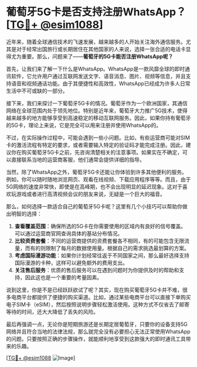 # 葡萄牙5G卡是否支持注册WhatsApp？[[TG💪+ @esim1088](https://t.me/s/esim1088)]

近年来，随着全球通信技术的飞速发展，越来越多的人开始关注海外通信服务。尤其是对于经常出国旅行或长期居住在其他国家的人来说，选择一张合适的电话卡显得尤为重要。那么，问题来了——**葡萄牙的5G卡能否注册WhatsApp呢？**

首先，让我们来了解一下什么是WhatsApp。WhatsApp是一款风靡全球的即时通讯软件，它允许用户通过互联网发送文字、语音消息、图片、视频等信息，并且支持语音和视频通话功能。由于其便捷性和高效性，WhatsApp已经成为许多人日常生活中不可或缺的一部分。

接下来，我们来探讨一下葡萄牙5G卡的情况。葡萄牙作为一个欧洲国家，其通信网络在全球范围内处于领先地位。特别是近年来，葡萄牙大力推广5G技术，使得越来越多的地方能够享受到高速稳定的移动互联网服务。因此，如果你持有葡萄牙的5G卡，理论上来说，它是完全可以用来注册并使用WhatsApp的。

不过，在实际操作过程中，可能会遇到一些小问题。比如，有些运营商可能对SIM卡的激活流程有特定的要求，或者需要输入特定的验证码才能完成注册。因此，建议你在购买葡萄牙5G卡之前，先咨询清楚相关的注意事项。如果实在不确定，可以直接联系当地的运营商客服，他们通常会提供详细的指导。

当然，除了WhatsApp之外，葡萄牙5G卡还能让你体验到许多其他便利的服务。例如，你可以随时随地浏览网页、观看在线视频、下载应用程序等等。而且，由于5G网络的速度非常快，即使是在高峰期，也不会出现明显的延迟现象。这对于喜欢玩游戏或者进行高清视频会议的朋友来说，无疑是一个巨大的福音。

那么，如何选择一款适合自己的葡萄牙5G卡呢？这里有几个小技巧可以帮助你做出明智的选择：

1. **查看覆盖范围**：确保所选的5G卡在你需要使用的区域内有良好的信号覆盖。可以通过运营商官网查询具体的基站分布情况。
2. **比较资费套餐**：不同的运营商提供的资费套餐各不相同，有的可能包含无限流量，而有的则限制了每月的数据使用量。根据自己的需求挑选最划算的方案。
3. **考虑国际漫游功能**：如果你计划经常往返于不同国家之间，那么最好选择支持国际漫游的卡种，这样可以避免额外的费用支出。
4. **关注售后服务**：优质的售后服务可以在遇到问题时为你提供及时的帮助和支持，因此这也是一个重要的考量因素。

说到这里，你是不是已经跃跃欲试了呢？其实，现在购买葡萄牙5G卡并不难，很多电商平台都提供了便捷的购买渠道。比如，通过某些电商平台可以直接下单购买电子SIM卡（eSIM），然后按照说明步骤轻松激活使用。这种方式不仅省去了邮寄等待的时间，还大大降低了丢失的风险。

最后再强调一点，无论你是短期旅游还是长期定居葡萄牙，只要你的设备支持5G网络并且符合当地的法律法规，那么就完全没有必要担心无法正常使用WhatsApp的问题。只要按照正确的步骤操作，就能顺利地享受到这款强大的即时通讯工具带来的乐趣。

[[TG💪+ @esim1088](https://t.me/s/esim1088) ![Image](https://i.postimg.cc/4NQfJmqS/Snipaste-2025-05-13-00-14-12.png)]